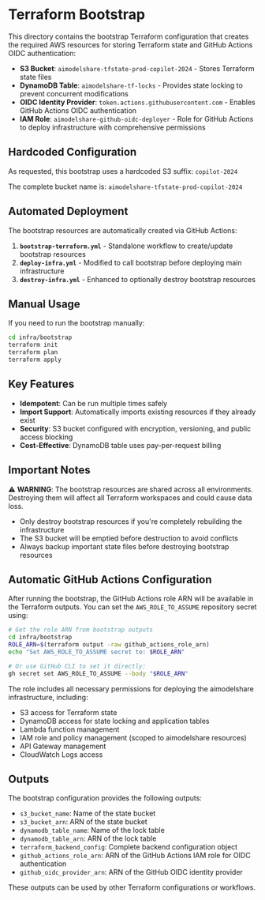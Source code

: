 # Terraform Bootstrap

This directory contains the bootstrap Terraform configuration that creates the required AWS resources for storing Terraform state and GitHub Actions OIDC authentication:

- **S3 Bucket**: `aimodelshare-tfstate-prod-copilot-2024` - Stores Terraform state files
- **DynamoDB Table**: `aimodelshare-tf-locks` - Provides state locking to prevent concurrent modifications
- **OIDC Identity Provider**: `token.actions.githubusercontent.com` - Enables GitHub Actions OIDC authentication
- **IAM Role**: `aimodelshare-github-oidc-deployer` - Role for GitHub Actions to deploy infrastructure with comprehensive permissions

## Hardcoded Configuration

As requested, this bootstrap uses a hardcoded S3 suffix: `copilot-2024`

The complete bucket name is: `aimodelshare-tfstate-prod-copilot-2024`

## Automated Deployment

The bootstrap resources are automatically created via GitHub Actions:

1. **`bootstrap-terraform.yml`** - Standalone workflow to create/update bootstrap resources
2. **`deploy-infra.yml`** - Modified to call bootstrap before deploying main infrastructure
3. **`destroy-infra.yml`** - Enhanced to optionally destroy bootstrap resources

## Manual Usage

If you need to run the bootstrap manually:

```bash
cd infra/bootstrap
terraform init
terraform plan
terraform apply
```

## Key Features

- **Idempotent**: Can be run multiple times safely
- **Import Support**: Automatically imports existing resources if they already exist
- **Security**: S3 bucket configured with encryption, versioning, and public access blocking
- **Cost-Effective**: DynamoDB table uses pay-per-request billing

## Important Notes

⚠️ **WARNING**: The bootstrap resources are shared across all environments. Destroying them will affect all Terraform workspaces and could cause data loss.

- Only destroy bootstrap resources if you're completely rebuilding the infrastructure
- The S3 bucket will be emptied before destruction to avoid conflicts
- Always backup important state files before destroying bootstrap resources

## Automatic GitHub Actions Configuration

After running the bootstrap, the GitHub Actions role ARN will be available in the Terraform outputs. You can set the `AWS_ROLE_TO_ASSUME` repository secret using:

```bash
# Get the role ARN from bootstrap outputs
cd infra/bootstrap
ROLE_ARN=$(terraform output -raw github_actions_role_arn)
echo "Set AWS_ROLE_TO_ASSUME secret to: $ROLE_ARN"

# Or use GitHub CLI to set it directly:
gh secret set AWS_ROLE_TO_ASSUME --body "$ROLE_ARN"
```

The role includes all necessary permissions for deploying the aimodelshare infrastructure, including:
- S3 access for Terraform state
- DynamoDB access for state locking and application tables
- Lambda function management
- IAM role and policy management (scoped to aimodelshare resources)
- API Gateway management
- CloudWatch Logs access

## Outputs

The bootstrap configuration provides the following outputs:

- `s3_bucket_name`: Name of the state bucket
- `s3_bucket_arn`: ARN of the state bucket  
- `dynamodb_table_name`: Name of the lock table
- `dynamodb_table_arn`: ARN of the lock table
- `terraform_backend_config`: Complete backend configuration object
- `github_actions_role_arn`: ARN of the GitHub Actions IAM role for OIDC authentication
- `github_oidc_provider_arn`: ARN of the GitHub OIDC identity provider

These outputs can be used by other Terraform configurations or workflows.